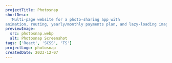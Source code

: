 ```yaml
---
projectTitle: Photosnap
shortDesc:
  'Multi-page website for a photo-sharing app with
animation, routing, yearly/monthly payments plan, and lazy-loading images.'
previewImage: 
  src: photosnap.webp
  alt: Photosnap Screenshot
tags: ['React', 'SCSS', 'TS']
projectLogo: photosnap
createdDate: 2023-12-07
---
```

